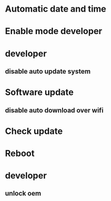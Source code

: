 # Automatic date and time
# Enable mode developer
# developer
## disable auto update system
# Software update
## disable auto download over wifi
# Check update
# Reboot
# developer
## unlock oem
